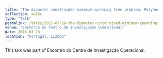 ```yaml
---
title: "The diameter constrained minimum spanning tree problem: Polyhedral study"
collection: talks
type: "Talk"
permalink: /talks/2015-03-28-the-diameter-constrained-minimum-spanning-tree-problem:-polyhedral-study
venue: "Encontro do Centro de Investigação Operacional"
date: 2015-03-28
location: "Portugal, Lisbon"
---
```


This talk was part of Encontro do Centro de Investigação Operacional.
